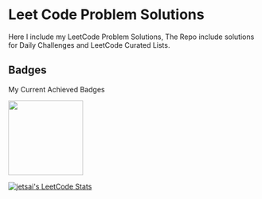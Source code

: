 # Leet Code Problem Solutions

Here I include my LeetCode Problem Solutions, The Repo include solutions for Daily Challenges and
LeetCode Curated Lists.


## Badges

My Current Achieved Badges

<img src="https://assets.leetcode.com/static_assets/others/algorithm_I.png" width="150">

[![jetsai's LeetCode Stats](https://leetcode-stats.vercel.app/api?username=Ahmad-Abdalmageed&theme=Dark)](https://github.com/JeremyTsaii/leetcode-stats)
